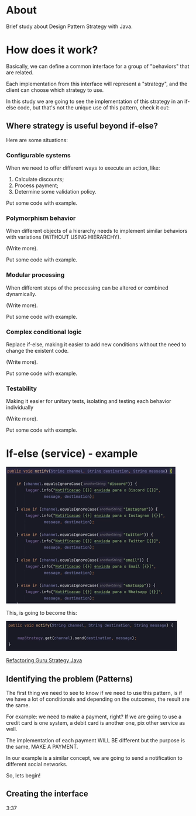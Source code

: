 # About

Brief study about Design Pattern Strategy with Java.

# How does it work?

Basically, we can define a common interface for a group of "behaviors" that are related.

Each implementation from this interface will represent a "strategy", and the client can choose which strategy to use.

In this study we are going to see the implementation of this strategy in an if-else code, but that's not the unique
use of this pattern, check it out:

## Where strategy is useful beyond if-else?

Here are some situations:

### Configurable systems

When we need to offer different ways to execute an action, like: 

1. Calculate discounts;
2. Process payment;
3. Determine some validation policy.

Put some code with example.

### Polymorphism behavior

When different objects of a hierarchy needs to implement similar behaviors with variations (WITHOUT USING HIERARCHY).

(Write more).

Put some code with example.

### Modular processing

When different steps of the processing can be altered or combined dynamically.

(Write more).

Put some code with example.

### Complex conditional logic

Replace if-else, making it easier to add new conditions without the need to change the existent code.

(Write more).

Put some code with example.

### Testability

Making it easier for unitary tests, isolating and testing each behavior individually

(Write more).

Put some code with example.


# If-else (service) - example

![img.png](img.png)

This, is going to become this:

![img_1.png](img_1.png)

[Refactoring Guru Strategy Java](https://refactoring.guru/pt-br/design-patterns/strategy/java/example)

## Identifying the problem (Patterns)

The first thing we need to see to know if we need to use this pattern, is if we have a lot of conditionals and depending
on the outcomes, the result are the same.

For example: we need to make a payment, right? If we are going to use a credit card is one system, a debit card is another 
one, pix other service as well.

The implementation of each payment WILL BE different but the purpose is the same, MAKE A PAYMENT.

In our example is a similar concept, we are going to send a notification to different social networks.

So, lets begin!

## Creating the interface

3:37

